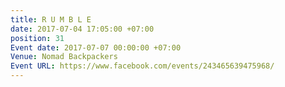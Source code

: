 ```yaml
---
title: R U M B L E
date: 2017-07-04 17:05:00 +07:00
position: 31
Event date: 2017-07-07 00:00:00 +07:00
Venue: Nomad Backpackers
Event URL: https://www.facebook.com/events/243465639475968/
---
```


